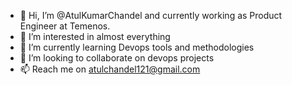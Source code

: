 - 👋 Hi, I’m @AtulKumarChandel and currently working as Product Engineer at Temenos.
- 👀 I’m interested in almost everything
- 🌱 I’m currently learning Devops tools and methodologies 
- 💞️ I’m looking to collaborate on devops projects
- 📫 Reach me on atulchandel121@gmail.com

<!---
AtulChandel/AtulChandel is a ✨ special ✨ repository because its `README.md` (this file) appears on your GitHub profile.
You can click the Preview link to take a look at your changes.
--->
